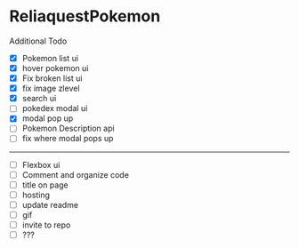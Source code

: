 # ReliaquestPokemon

Additional Todo
- [X] Pokemon list ui
- [X] hover pokemon ui
- [X] Fix broken list ui
- [X] fix image zlevel
- [X] search ui
- [ ] pokedex modal ui
- [X] modal pop up
- [ ] Pokemon Description api
- [ ] fix where modal pops up
 --------
- [ ] Flexbox ui
- [ ] Comment and organize code
- [ ] title on page
- [ ] hosting
- [ ] update readme
- [ ] gif
- [ ] invite to repo
- [ ] ???

